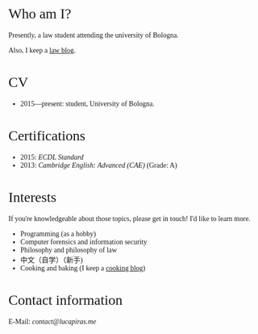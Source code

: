 <head>
<meta charset="utf-8">
<meta name="viewport" content="width=device-width, initial-scale=1">
<style>
body { font-family: Georgia; padding: 1em; }
h1 { font-weight: normal; }

/* -- colours --

body {
	background-color: #fdf6e3;
	color: #657b83;
}
a, a:visited { color: #268bd2; }
a:hover { background-color: #eee8d5; }
h1 { color: #dc322f; }*/
</style>
</head>

# Who am I?

Presently, a law student attending the university of Bologna.

Also, I keep a [law blog](#).

# CV

* 2015&mdash;present: student, University of Bologna.

# Certifications

* 2015: _ECDL Standard_
* 2013: _Cambridge English: Advanced (CAE)_ (Grade: A) 

# Interests

If you're knowledgeable about those topics, please get in touch! I'd like to learn more.

* Programming (as a hobby)
* Computer forensics and information security
* Philosophy and philosophy of law
* 中文（自学）（新手)
* Cooking and baking (I keep a [cooking blog](#))
    
# Contact information

E-Mail: _contact@lucapiras.me_
